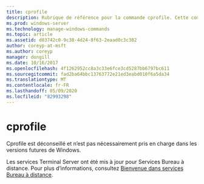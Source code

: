 ```yaml
---
title: cprofile
description: Rubrique de référence pour la commande cprofile. Cette commande est dépréciée et n’est pas garantie d’être prise en charge dans les versions ultérieures de Windows.
ms.prod: windows-server
ms.technology: manage-windows-commands
ms.topic: article
ms.assetid: d83742c0-9c38-4d24-8f63-2eaad0c3c382
author: coreyp-at-msft
ms.author: coreyp
manager: dongill
ms.date: 10/16/2017
ms.openlocfilehash: 4f1262952cc8a3c33e6fce3cd5287bb6797bc611
ms.sourcegitcommit: fad2ba64bbc13763772e21ed3eabd010f6a5da34
ms.translationtype: MT
ms.contentlocale: fr-FR
ms.lasthandoff: 05/09/2020
ms.locfileid: "82993298"
---
```

# <a name="cprofile"></a>cprofile

Cprofile est déconseillé et n’est pas nécessairement pris en charge dans les versions futures de Windows.

Les services Terminal Server ont été mis à jour pour Services Bureau à distance. Pour plus d’informations, consultez [Bienvenue dans services Bureau à distance](https://docs.microsoft.com/windows-server/remote/remote-desktop-services/welcome-to-rds).
